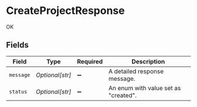 # CreateProjectResponse

OK


## Fields

| Field                                | Type                                 | Required                             | Description                          |
| ------------------------------------ | ------------------------------------ | ------------------------------------ | ------------------------------------ |
| `message`                            | *Optional[str]*                      | :heavy_minus_sign:                   | A detailed response message.         |
| `status`                             | *Optional[str]*                      | :heavy_minus_sign:                   | An enum with value set as "created". |